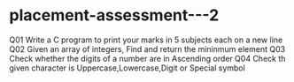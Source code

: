 # placement-assessment---2

Q01  Write a C program to print your marks in 5 subjects each on a new line
Q02  Given an array of integers, Find and return the mininmum element
Q03  Check whether the digits of a number are in Ascending order
Q04  Check th given character is Uppercase,Lowercase,Digit or Special symbol
